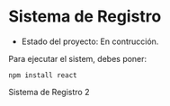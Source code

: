 <h1> Sistema de Registro</h1>

- Estado del proyecto: En contrucción.

Para ejecutar el sistem, debes poner:

```npm install react```

Sistema de Registro 2
